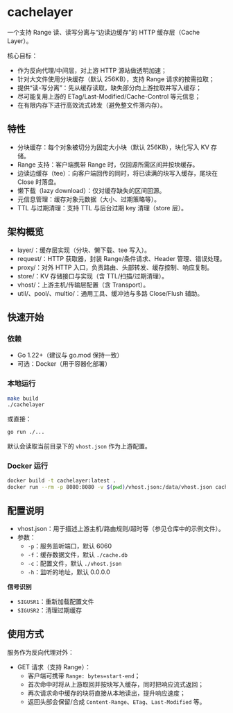 # cachelayer

一个支持 Range 读、读写分离与“边读边缓存”的 HTTP 缓存层（Cache Layer）。

核心目标：
- 作为反向代理/中间层，对上游 HTTP 源站做透明加速；
- 针对大文件使用分块缓存（默认 256KB），支持 Range 请求的按需拉取；
- 提供“读-写分离”：先从缓存读取，缺失部分向上游拉取并写入缓存；
- 尽可能复用上游的 ETag/Last-Modified/Cache-Control 等元信息；
- 在有限内存下进行高效流式转发（避免整文件落内存）。

## 特性
- 分块缓存：每个对象被切分为固定大小块（默认 256KB），块化写入 KV 存储。
- Range 支持：客户端携带 Range 时，仅回源所需区间并按块缓存。
- 边读边缓存（tee）：向客户端回传的同时，将已读满的块写入缓存，尾块在 Close 时落盘。
- 懒下载（lazy download）：仅对缓存缺失的区间回源。
- 元信息管理：缓存对象元数据（大小、过期策略等）。
- TTL 与过期清理：支持 TTL 与后台过期 key 清理（store 层）。

## 架构概览
- layer/：缓存层实现（分块、懒下载、tee 写入）。
- request/：HTTP 获取器，封装 Range/条件请求、Header 管理、错误处理。
- proxy/：对外 HTTP 入口，负责路由、头部转发、缓存控制、响应复制。
- store/：KV 存储接口与实现（含 TTL/扫描/过期清理）。
- vhost/：上游主机/传输层配置（含 Transport）。
- util/、pool/、multio/：通用工具、缓冲池与多路 Close/Flush 辅助。


## 快速开始

### 依赖
- Go 1.22+（建议与 go.mod 保持一致）
- 可选：Docker（用于容器化部署）

### 本地运行

```bash
make build
./cachelayer
```

或直接：

```bash
go run ./...
```

默认会读取当前目录下的 `vhost.json` 作为上游配置。

### Docker 运行

```bash
docker build -t cachelayer:latest .
docker run --rm -p 8080:8080 -v $(pwd)/vhost.json:/data/vhost.json cachelayer:latest
```

## 配置说明

- vhost.json：用于描述上游主机/路由规则/超时等（参见仓库中的示例文件）。
- 参数：
  - `-p`：服务监听端口，默认 6060
  - `-f`：缓存数据文件，默认 `./cache.db`
  - `-c`：配置文件，默认 `./vhost.json`
  - `-h`：监听的地址，默认 0.0.0.0

**信号识别**

- `SIGUSR1`：重新加载配置文件
- `SIGUSR2`：清理过期缓存

## 使用方式

服务作为反向代理对外：

- GET 请求（支持 Range）：
  - 客户端可携带 `Range: bytes=start-end`；
  - 首次命中时将从上游取回并按块写入缓存，同时把响应流式返回；
  - 再次请求命中缓存的块将直接从本地读出，提升响应速度；
  - 返回头部会保留/合成 `Content-Range`、`ETag`、`Last-Modified` 等。


